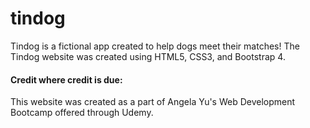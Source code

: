 # tindog

Tindog is a fictional app created to help dogs meet their matches! The Tindog website was created using HTML5, CSS3, and Bootstrap 4.

<h4>Credit where credit is due: </h4>
This website was created as a part of Angela Yu's Web Development Bootcamp offered through Udemy.
